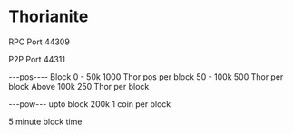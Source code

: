 
Thorianite
============================


 


RPC Port 44309

P2P Port 44311


---pos----
Block 0 - 50k
1000 Thor pos per block
50 - 100k
500 Thor per block
Above 100k
250 Thor per block

---pow---
upto block 200k
1 coin per block

5 minute block time 